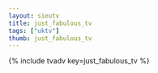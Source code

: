 ```yaml
--- 
layout: sieutv
title: just_fabulous_tv
tags: ["uktv"]
thumb: just_fabulous_tv
---
```

{% include tvadv key=just_fabulous_tv %}
